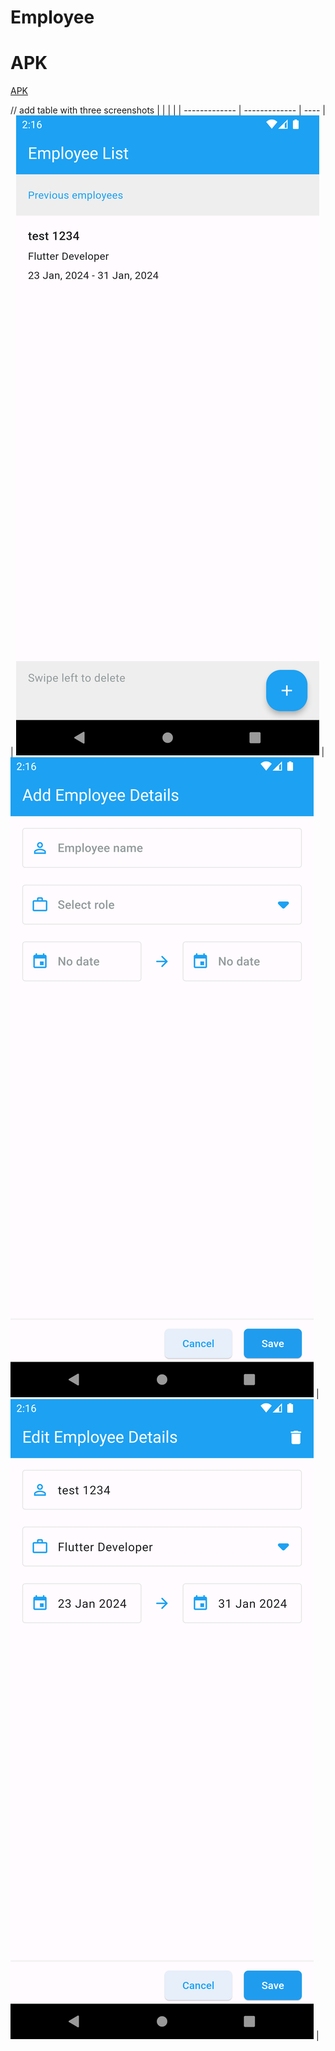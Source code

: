 # Employee

# APK

[APK](apk/app-release.apk)

// add table with three screenshots
| | | |
| ------------- | ------------- | ---- |
| ![Image](assets/images/Screenshot_1705653970.png) | ![Image2](assets/images/Screenshot_1705653980.png) | ![Image3](assets/images/Screenshot_1705653984.png) |
